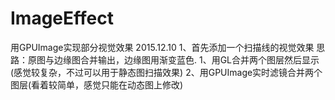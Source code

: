 # ImageEffect
用GPUImage实现部分视觉效果
2015.12.10
1、首先添加一个扫描线的视觉效果
   思路：原图与边缘图合并输出，边缘图用渐变蓝色.
   1、用GL合并两个图层然后显示(感觉较复杂，不过可以用于静态图扫描效果)
   2、用GPUImage实时滤镜合并两个图层(看着较简单，感觉只能在动态图上修改)

